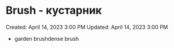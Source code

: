 # Brush - кустарник

Created: April 14, 2023 3:00 PM
Updated: April 14, 2023 3:00 PM

- garden brushdense brush